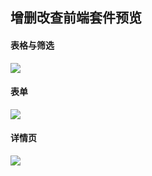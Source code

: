 ## 增删改查前端套件预览

#### 表格与筛选

![](https://resources.chenjianhui.site/table-filter.png)

#### 表单

![](https://resources.chenjianhui.site/form.png)

#### 详情页

![](https://resources.chenjianhui.site/detail.png)
